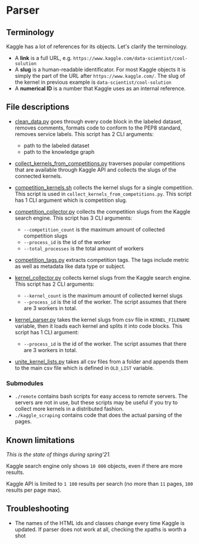 # Parser

## Terminology

Kaggle has a lot of references for its objects. Let's clarify the terminology.

* A **link** is a full URL, e.g. `https://www.kaggle.com/data-scientist/cool-solution`
* A **slug** is a human-readable identificator. For most Kaggle objects it is simply the part of the URL after `https://www.kaggle.com/`. The slug of the kernel in previous example is `data-scientist/cool-solution`
* A **numerical ID** is a number that Kaggle uses as an internal reference.

## File descriptions

* [clean_data.py](clean_data.py) goes through every code block in the labeled dataset, removes comments, formats code to conform to the PEP8 standard, removes service labels. This script has 2 CLI arguments:
  * path to the labeled dataset
  * path to the knowledge graph

* [collect_kernels_from_competitions.py](collect_kernels_from_competitions.py) traverses popular competitions that are available through Kaggle API and collects the slugs of the connected kernels.

* [competition_kernels.sh](competition_kernels.sh) collects the kernel slugs for a single competition. This script is used in `collect_kernels_from_competitions.py`. This script has 1 CLI argument which is competition slug.

* [competition_collector.py](competition_collector.py) collects the competition slugs from the Kaggle search engine. This script has 3 CLI arguments:
  * `--competition_count` is the maximum amount of collected competition slugs
  * `--process_id` is the id of the worker
  * `--total_processes` is the total amount of workers

* [competition_tags.py](competition_tags.py) extracts competition tags. The tags include metric as well as metadata like data type or subject. 

* [kernel_collector.py](kernel_collector.py) collects kernel slugs from the Kaggle search engine. This script has 2 CLI arguments: 
  * `--kernel_count` is the maximum amount of collected kernel slugs
  * `--process_id` is the id of the worker. The script assumes that there are 3 workers in total. 

* [kernel_parser.py](kernel_parser.py) takes the kernel slugs from csv file in `KERNEL_FILENAME` variable, then it loads each kernel and splits it into code blocks. This script has 1 CLI argument:
  * `--process_id` is the id of the worker. The script assumes that there are 3 workers in total.

* [unite_kernel_lists.py](unite_kernel_lists.py) takes all csv files from a folder and appends them to the main csv file which is defined in `OLD_LIST` variable.

### Submodules

* `./remote` contains bash scripts for easy access to remote servers. The servers are not in use, but these scripts may be useful if you try to collect more kernels in a distributed fashion.
* `./kaggle_scraping` contains code that does the actual parsing of the pages.

## Known limitations

*This is the state of things during spring'21.*

Kaggle search engine only shows `10 000` objects, even if there are more results.

Kaggle API is limited to `1 100` results per search (no more than `11` pages, `100` results per page max).

## Troubleshooting

* The names of the HTML ids and classes change every time Kaggle is updated. If parser does not work at all, checking the xpaths is worth a shot
